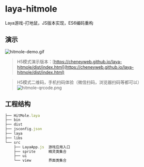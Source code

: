 # laya-hitmole
Laya游戏-打地鼠，JS版本实现，ES6编码重构

## 演示
![hitmole-demo.gif](https://upload-images.jianshu.io/upload_images/5173617-1d2ec1122fdc5cfa.gif?imageMogr2/auto-orient/strip)

>H5模式演示版本：[https://cheneyweb.github.io/laya-hitmole/dist/index.html](https://cheneyweb.github.io/laya-hitmole/dist/index.html)

>H5模式二维码，手机扫码体验（微信扫码，浏览器扫码等都可以）![hitmole-qrcode.png](https://upload-images.jianshu.io/upload_images/5173617-b0d866fa578865c2.png?imageMogr2/auto-orient/strip%7CimageView2/2/w/1240)


## 工程结构

```js
├── HitMole.laya
├── bin
├── dist
├── jsconfig.json
├── laya
├── libs
└── src
    ├── LayaApp.js  游戏应用入口
    ├── sprite      精灵类集合
    ├── ui
    └── view        界面类集合
```